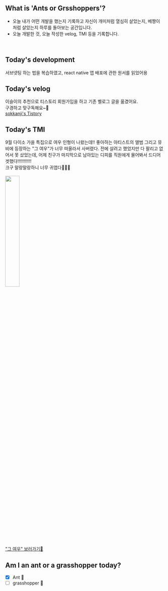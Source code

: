## What is 'Ants or Grsshoppers'?
* 오늘 내가 어떤 개발을 했는지 기록하고 자신이 개미처럼 열심히 살았는지, 베짱이처럼 살았는지 하루를 돌아보는 공간입니다.
* 오늘 개발한 것, 오늘 작성한 velog, TMI 등을 기록합니다.
<br>

## Today's development
서브넷팅 하는 법을 복습하였고, react native 앱 배포에 관한 원서를 읽었어용

## Today's velog
이슬이의 추천으로 티스토리 회원가입을 하고 기존 벨로그 글을 옮겼어요.<br> 
구경하고 맞구독해요~🤗<br>
[sokkanji's Tistory](https://sokkanji.tistory.com/)

## Today's TMI
9월 다이소 가을 특집으로 여우 인형이 나왔는데!! 좋아하는 아티스트의 앨범 그리고 뮤비에 등장하는 "그 여우"가 너무 떠올라서 사버렸다.
전에 살려고 했었지만 다 팔리고 없어서 못 샀었는데, 어제 친구가 마지막으로 남아있는 디피를 직원에게 물어봐서 드디어 겟했다!!!!!!!!!!!
<br>
크구 말랑말랑하니 너무 귀엽다🥰🥰🥰
<br>
<br>
<img src="https://user-images.githubusercontent.com/48242362/95045087-1eac0200-071c-11eb-95cd-af46dcda550e.jpg" width="30%">
<br>
["그 여우" 보러가기🦊](https://www.youtube.com/watch?v=7dGwk5-QMpc)

## Am I an ant or a grasshopper today?
- [x] Ant 🐜
- [ ] grasshopper 🦗
